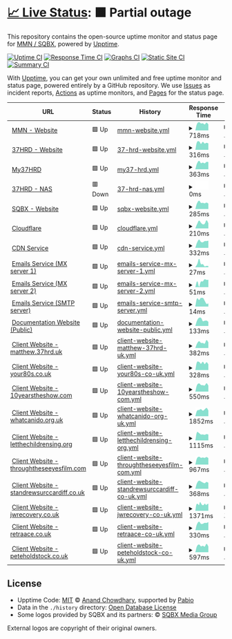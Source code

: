 # [📈 Live Status](https://status.37hrd.uk): <!--live status--> **🟧 Partial outage**

This repository contains the open-source uptime monitor and status page for [MMN / SQBX](https://matthewsnetmedia.co.uk), powered by [Upptime](https://github.com/upptime/upptime).

[![Uptime CI](https://github.com/MMNmedia/status/workflows/Uptime%20CI/badge.svg)](https://github.com/MMNmedia/status/actions?query=workflow%3A%22Uptime+CI%22)
[![Response Time CI](https://github.com/MMNmedia/status/workflows/Response%20Time%20CI/badge.svg)](https://github.com/MMNmedia/status/actions?query=workflow%3A%22Response+Time+CI%22)
[![Graphs CI](https://github.com/MMNmedia/status/workflows/Graphs%20CI/badge.svg)](https://github.com/MMNmedia/status/actions?query=workflow%3A%22Graphs+CI%22)
[![Static Site CI](https://github.com/MMNmedia/status/workflows/Static%20Site%20CI/badge.svg)](https://github.com/MMNmedia/status/actions?query=workflow%3A%22Static+Site+CI%22)
[![Summary CI](https://github.com/MMNmedia/status/workflows/Summary%20CI/badge.svg)](https://github.com/MMNmedia/status/actions?query=workflow%3A%22Summary+CI%22)

With [Upptime](https://upptime.js.org), you can get your own unlimited and free uptime monitor and status page, powered entirely by a GitHub repository. We use [Issues](https://github.com/MMNmedia/status/issues) as incident reports, [Actions](https://github.com/MMNmedia/status/actions) as uptime monitors, and [Pages](https://status.37hrd.uk) for the status page.

<!--start: status pages-->
<!-- This summary is generated by Upptime (https://github.com/upptime/upptime) -->
<!-- Do not edit this manually, your changes will be overwritten -->
<!-- prettier-ignore -->
| URL | Status | History | Response Time | Uptime |
| --- | ------ | ------- | ------------- | ------ |
| <img alt="" src="https://icons.duckduckgo.com/ip3/www.matthewsnetmedia.co.uk.ico" height="13"> [MMN - Website](https://www.matthewsnetmedia.co.uk) | 🟩 Up | [mmn-website.yml](https://github.com/sqbxmediagroup/status/commits/HEAD/history/mmn-website.yml) | <details><summary><img alt="Response time graph" src="./graphs/mmn-website/response-time-week.png" height="20"> 718ms</summary><br><a href="https://status.37hrd.uk/history/mmn-website"><img alt="Response time 392" src="https://img.shields.io/endpoint?url=https%3A%2F%2Fraw.githubusercontent.com%2Fsqbxmediagroup%2Fstatus%2FHEAD%2Fapi%2Fmmn-website%2Fresponse-time.json"></a><br><a href="https://status.37hrd.uk/history/mmn-website"><img alt="24-hour response time 715" src="https://img.shields.io/endpoint?url=https%3A%2F%2Fraw.githubusercontent.com%2Fsqbxmediagroup%2Fstatus%2FHEAD%2Fapi%2Fmmn-website%2Fresponse-time-day.json"></a><br><a href="https://status.37hrd.uk/history/mmn-website"><img alt="7-day response time 718" src="https://img.shields.io/endpoint?url=https%3A%2F%2Fraw.githubusercontent.com%2Fsqbxmediagroup%2Fstatus%2FHEAD%2Fapi%2Fmmn-website%2Fresponse-time-week.json"></a><br><a href="https://status.37hrd.uk/history/mmn-website"><img alt="30-day response time 801" src="https://img.shields.io/endpoint?url=https%3A%2F%2Fraw.githubusercontent.com%2Fsqbxmediagroup%2Fstatus%2FHEAD%2Fapi%2Fmmn-website%2Fresponse-time-month.json"></a><br><a href="https://status.37hrd.uk/history/mmn-website"><img alt="1-year response time 417" src="https://img.shields.io/endpoint?url=https%3A%2F%2Fraw.githubusercontent.com%2Fsqbxmediagroup%2Fstatus%2FHEAD%2Fapi%2Fmmn-website%2Fresponse-time-year.json"></a></details> | <details><summary><a href="https://status.37hrd.uk/history/mmn-website">100.00%</a></summary><a href="https://status.37hrd.uk/history/mmn-website"><img alt="All-time uptime 99.96%" src="https://img.shields.io/endpoint?url=https%3A%2F%2Fraw.githubusercontent.com%2Fsqbxmediagroup%2Fstatus%2FHEAD%2Fapi%2Fmmn-website%2Fuptime.json"></a><br><a href="https://status.37hrd.uk/history/mmn-website"><img alt="24-hour uptime 100.00%" src="https://img.shields.io/endpoint?url=https%3A%2F%2Fraw.githubusercontent.com%2Fsqbxmediagroup%2Fstatus%2FHEAD%2Fapi%2Fmmn-website%2Fuptime-day.json"></a><br><a href="https://status.37hrd.uk/history/mmn-website"><img alt="7-day uptime 100.00%" src="https://img.shields.io/endpoint?url=https%3A%2F%2Fraw.githubusercontent.com%2Fsqbxmediagroup%2Fstatus%2FHEAD%2Fapi%2Fmmn-website%2Fuptime-week.json"></a><br><a href="https://status.37hrd.uk/history/mmn-website"><img alt="30-day uptime 99.96%" src="https://img.shields.io/endpoint?url=https%3A%2F%2Fraw.githubusercontent.com%2Fsqbxmediagroup%2Fstatus%2FHEAD%2Fapi%2Fmmn-website%2Fuptime-month.json"></a><br><a href="https://status.37hrd.uk/history/mmn-website"><img alt="1-year uptime 99.94%" src="https://img.shields.io/endpoint?url=https%3A%2F%2Fraw.githubusercontent.com%2Fsqbxmediagroup%2Fstatus%2FHEAD%2Fapi%2Fmmn-website%2Fuptime-year.json"></a></details>
| <img alt="" src="https://icons.duckduckgo.com/ip3/37hrd.uk.ico" height="13"> [37HRD - Website](https://37hrd.uk) | 🟩 Up | [37-hrd-website.yml](https://github.com/sqbxmediagroup/status/commits/HEAD/history/37-hrd-website.yml) | <details><summary><img alt="Response time graph" src="./graphs/37-hrd-website/response-time-week.png" height="20"> 316ms</summary><br><a href="https://status.37hrd.uk/history/37-hrd-website"><img alt="Response time 332" src="https://img.shields.io/endpoint?url=https%3A%2F%2Fraw.githubusercontent.com%2Fsqbxmediagroup%2Fstatus%2FHEAD%2Fapi%2F37-hrd-website%2Fresponse-time.json"></a><br><a href="https://status.37hrd.uk/history/37-hrd-website"><img alt="24-hour response time 290" src="https://img.shields.io/endpoint?url=https%3A%2F%2Fraw.githubusercontent.com%2Fsqbxmediagroup%2Fstatus%2FHEAD%2Fapi%2F37-hrd-website%2Fresponse-time-day.json"></a><br><a href="https://status.37hrd.uk/history/37-hrd-website"><img alt="7-day response time 316" src="https://img.shields.io/endpoint?url=https%3A%2F%2Fraw.githubusercontent.com%2Fsqbxmediagroup%2Fstatus%2FHEAD%2Fapi%2F37-hrd-website%2Fresponse-time-week.json"></a><br><a href="https://status.37hrd.uk/history/37-hrd-website"><img alt="30-day response time 339" src="https://img.shields.io/endpoint?url=https%3A%2F%2Fraw.githubusercontent.com%2Fsqbxmediagroup%2Fstatus%2FHEAD%2Fapi%2F37-hrd-website%2Fresponse-time-month.json"></a><br><a href="https://status.37hrd.uk/history/37-hrd-website"><img alt="1-year response time 332" src="https://img.shields.io/endpoint?url=https%3A%2F%2Fraw.githubusercontent.com%2Fsqbxmediagroup%2Fstatus%2FHEAD%2Fapi%2F37-hrd-website%2Fresponse-time-year.json"></a></details> | <details><summary><a href="https://status.37hrd.uk/history/37-hrd-website">100.00%</a></summary><a href="https://status.37hrd.uk/history/37-hrd-website"><img alt="All-time uptime 99.96%" src="https://img.shields.io/endpoint?url=https%3A%2F%2Fraw.githubusercontent.com%2Fsqbxmediagroup%2Fstatus%2FHEAD%2Fapi%2F37-hrd-website%2Fuptime.json"></a><br><a href="https://status.37hrd.uk/history/37-hrd-website"><img alt="24-hour uptime 100.00%" src="https://img.shields.io/endpoint?url=https%3A%2F%2Fraw.githubusercontent.com%2Fsqbxmediagroup%2Fstatus%2FHEAD%2Fapi%2F37-hrd-website%2Fuptime-day.json"></a><br><a href="https://status.37hrd.uk/history/37-hrd-website"><img alt="7-day uptime 100.00%" src="https://img.shields.io/endpoint?url=https%3A%2F%2Fraw.githubusercontent.com%2Fsqbxmediagroup%2Fstatus%2FHEAD%2Fapi%2F37-hrd-website%2Fuptime-week.json"></a><br><a href="https://status.37hrd.uk/history/37-hrd-website"><img alt="30-day uptime 100.00%" src="https://img.shields.io/endpoint?url=https%3A%2F%2Fraw.githubusercontent.com%2Fsqbxmediagroup%2Fstatus%2FHEAD%2Fapi%2F37-hrd-website%2Fuptime-month.json"></a><br><a href="https://status.37hrd.uk/history/37-hrd-website"><img alt="1-year uptime 99.94%" src="https://img.shields.io/endpoint?url=https%3A%2F%2Fraw.githubusercontent.com%2Fsqbxmediagroup%2Fstatus%2FHEAD%2Fapi%2F37-hrd-website%2Fuptime-year.json"></a></details>
| <img alt="" src="https://icons.duckduckgo.com/ip3/my.37hrd.uk.ico" height="13"> [My37HRD](https://my.37hrd.uk/home) | 🟩 Up | [my37-hrd.yml](https://github.com/sqbxmediagroup/status/commits/HEAD/history/my37-hrd.yml) | <details><summary><img alt="Response time graph" src="./graphs/my37-hrd/response-time-week.png" height="20"> 363ms</summary><br><a href="https://status.37hrd.uk/history/my37-hrd"><img alt="Response time 361" src="https://img.shields.io/endpoint?url=https%3A%2F%2Fraw.githubusercontent.com%2Fsqbxmediagroup%2Fstatus%2FHEAD%2Fapi%2Fmy37-hrd%2Fresponse-time.json"></a><br><a href="https://status.37hrd.uk/history/my37-hrd"><img alt="24-hour response time 404" src="https://img.shields.io/endpoint?url=https%3A%2F%2Fraw.githubusercontent.com%2Fsqbxmediagroup%2Fstatus%2FHEAD%2Fapi%2Fmy37-hrd%2Fresponse-time-day.json"></a><br><a href="https://status.37hrd.uk/history/my37-hrd"><img alt="7-day response time 363" src="https://img.shields.io/endpoint?url=https%3A%2F%2Fraw.githubusercontent.com%2Fsqbxmediagroup%2Fstatus%2FHEAD%2Fapi%2Fmy37-hrd%2Fresponse-time-week.json"></a><br><a href="https://status.37hrd.uk/history/my37-hrd"><img alt="30-day response time 371" src="https://img.shields.io/endpoint?url=https%3A%2F%2Fraw.githubusercontent.com%2Fsqbxmediagroup%2Fstatus%2FHEAD%2Fapi%2Fmy37-hrd%2Fresponse-time-month.json"></a><br><a href="https://status.37hrd.uk/history/my37-hrd"><img alt="1-year response time 361" src="https://img.shields.io/endpoint?url=https%3A%2F%2Fraw.githubusercontent.com%2Fsqbxmediagroup%2Fstatus%2FHEAD%2Fapi%2Fmy37-hrd%2Fresponse-time-year.json"></a></details> | <details><summary><a href="https://status.37hrd.uk/history/my37-hrd">100.00%</a></summary><a href="https://status.37hrd.uk/history/my37-hrd"><img alt="All-time uptime 99.96%" src="https://img.shields.io/endpoint?url=https%3A%2F%2Fraw.githubusercontent.com%2Fsqbxmediagroup%2Fstatus%2FHEAD%2Fapi%2Fmy37-hrd%2Fuptime.json"></a><br><a href="https://status.37hrd.uk/history/my37-hrd"><img alt="24-hour uptime 100.00%" src="https://img.shields.io/endpoint?url=https%3A%2F%2Fraw.githubusercontent.com%2Fsqbxmediagroup%2Fstatus%2FHEAD%2Fapi%2Fmy37-hrd%2Fuptime-day.json"></a><br><a href="https://status.37hrd.uk/history/my37-hrd"><img alt="7-day uptime 100.00%" src="https://img.shields.io/endpoint?url=https%3A%2F%2Fraw.githubusercontent.com%2Fsqbxmediagroup%2Fstatus%2FHEAD%2Fapi%2Fmy37-hrd%2Fuptime-week.json"></a><br><a href="https://status.37hrd.uk/history/my37-hrd"><img alt="30-day uptime 100.00%" src="https://img.shields.io/endpoint?url=https%3A%2F%2Fraw.githubusercontent.com%2Fsqbxmediagroup%2Fstatus%2FHEAD%2Fapi%2Fmy37-hrd%2Fuptime-month.json"></a><br><a href="https://status.37hrd.uk/history/my37-hrd"><img alt="1-year uptime 99.96%" src="https://img.shields.io/endpoint?url=https%3A%2F%2Fraw.githubusercontent.com%2Fsqbxmediagroup%2Fstatus%2FHEAD%2Fapi%2Fmy37-hrd%2Fuptime-year.json"></a></details>
| <img alt="" src="https://icons.duckduckgo.com/ip3/nas.37hrd.uk.ico" height="13"> [37HRD - NAS](https://nas.37hrd.uk) | 🟥 Down | [37-hrd-nas.yml](https://github.com/sqbxmediagroup/status/commits/HEAD/history/37-hrd-nas.yml) | <details><summary><img alt="Response time graph" src="./graphs/37-hrd-nas/response-time-week.png" height="20"> 0ms</summary><br><a href="https://status.37hrd.uk/history/37-hrd-nas"><img alt="Response time 2026" src="https://img.shields.io/endpoint?url=https%3A%2F%2Fraw.githubusercontent.com%2Fsqbxmediagroup%2Fstatus%2FHEAD%2Fapi%2F37-hrd-nas%2Fresponse-time.json"></a><br><a href="https://status.37hrd.uk/history/37-hrd-nas"><img alt="24-hour response time 0" src="https://img.shields.io/endpoint?url=https%3A%2F%2Fraw.githubusercontent.com%2Fsqbxmediagroup%2Fstatus%2FHEAD%2Fapi%2F37-hrd-nas%2Fresponse-time-day.json"></a><br><a href="https://status.37hrd.uk/history/37-hrd-nas"><img alt="7-day response time 0" src="https://img.shields.io/endpoint?url=https%3A%2F%2Fraw.githubusercontent.com%2Fsqbxmediagroup%2Fstatus%2FHEAD%2Fapi%2F37-hrd-nas%2Fresponse-time-week.json"></a><br><a href="https://status.37hrd.uk/history/37-hrd-nas"><img alt="30-day response time 0" src="https://img.shields.io/endpoint?url=https%3A%2F%2Fraw.githubusercontent.com%2Fsqbxmediagroup%2Fstatus%2FHEAD%2Fapi%2F37-hrd-nas%2Fresponse-time-month.json"></a><br><a href="https://status.37hrd.uk/history/37-hrd-nas"><img alt="1-year response time 1906" src="https://img.shields.io/endpoint?url=https%3A%2F%2Fraw.githubusercontent.com%2Fsqbxmediagroup%2Fstatus%2FHEAD%2Fapi%2F37-hrd-nas%2Fresponse-time-year.json"></a></details> | <details><summary><a href="https://status.37hrd.uk/history/37-hrd-nas">100.00%</a></summary><a href="https://status.37hrd.uk/history/37-hrd-nas"><img alt="All-time uptime 96.59%" src="https://img.shields.io/endpoint?url=https%3A%2F%2Fraw.githubusercontent.com%2Fsqbxmediagroup%2Fstatus%2FHEAD%2Fapi%2F37-hrd-nas%2Fuptime.json"></a><br><a href="https://status.37hrd.uk/history/37-hrd-nas"><img alt="24-hour uptime 100.00%" src="https://img.shields.io/endpoint?url=https%3A%2F%2Fraw.githubusercontent.com%2Fsqbxmediagroup%2Fstatus%2FHEAD%2Fapi%2F37-hrd-nas%2Fuptime-day.json"></a><br><a href="https://status.37hrd.uk/history/37-hrd-nas"><img alt="7-day uptime 100.00%" src="https://img.shields.io/endpoint?url=https%3A%2F%2Fraw.githubusercontent.com%2Fsqbxmediagroup%2Fstatus%2FHEAD%2Fapi%2F37-hrd-nas%2Fuptime-week.json"></a><br><a href="https://status.37hrd.uk/history/37-hrd-nas"><img alt="30-day uptime 100.00%" src="https://img.shields.io/endpoint?url=https%3A%2F%2Fraw.githubusercontent.com%2Fsqbxmediagroup%2Fstatus%2FHEAD%2Fapi%2F37-hrd-nas%2Fuptime-month.json"></a><br><a href="https://status.37hrd.uk/history/37-hrd-nas"><img alt="1-year uptime 99.42%" src="https://img.shields.io/endpoint?url=https%3A%2F%2Fraw.githubusercontent.com%2Fsqbxmediagroup%2Fstatus%2FHEAD%2Fapi%2F37-hrd-nas%2Fuptime-year.json"></a></details>
| <img alt="" src="https://icons.duckduckgo.com/ip3/sqbx.uk.ico" height="13"> [SQBX - Website](https://sqbx.uk) | 🟩 Up | [sqbx-website.yml](https://github.com/sqbxmediagroup/status/commits/HEAD/history/sqbx-website.yml) | <details><summary><img alt="Response time graph" src="./graphs/sqbx-website/response-time-week.png" height="20"> 285ms</summary><br><a href="https://status.37hrd.uk/history/sqbx-website"><img alt="Response time 341" src="https://img.shields.io/endpoint?url=https%3A%2F%2Fraw.githubusercontent.com%2Fsqbxmediagroup%2Fstatus%2FHEAD%2Fapi%2Fsqbx-website%2Fresponse-time.json"></a><br><a href="https://status.37hrd.uk/history/sqbx-website"><img alt="24-hour response time 269" src="https://img.shields.io/endpoint?url=https%3A%2F%2Fraw.githubusercontent.com%2Fsqbxmediagroup%2Fstatus%2FHEAD%2Fapi%2Fsqbx-website%2Fresponse-time-day.json"></a><br><a href="https://status.37hrd.uk/history/sqbx-website"><img alt="7-day response time 285" src="https://img.shields.io/endpoint?url=https%3A%2F%2Fraw.githubusercontent.com%2Fsqbxmediagroup%2Fstatus%2FHEAD%2Fapi%2Fsqbx-website%2Fresponse-time-week.json"></a><br><a href="https://status.37hrd.uk/history/sqbx-website"><img alt="30-day response time 302" src="https://img.shields.io/endpoint?url=https%3A%2F%2Fraw.githubusercontent.com%2Fsqbxmediagroup%2Fstatus%2FHEAD%2Fapi%2Fsqbx-website%2Fresponse-time-month.json"></a><br><a href="https://status.37hrd.uk/history/sqbx-website"><img alt="1-year response time 342" src="https://img.shields.io/endpoint?url=https%3A%2F%2Fraw.githubusercontent.com%2Fsqbxmediagroup%2Fstatus%2FHEAD%2Fapi%2Fsqbx-website%2Fresponse-time-year.json"></a></details> | <details><summary><a href="https://status.37hrd.uk/history/sqbx-website">100.00%</a></summary><a href="https://status.37hrd.uk/history/sqbx-website"><img alt="All-time uptime 99.96%" src="https://img.shields.io/endpoint?url=https%3A%2F%2Fraw.githubusercontent.com%2Fsqbxmediagroup%2Fstatus%2FHEAD%2Fapi%2Fsqbx-website%2Fuptime.json"></a><br><a href="https://status.37hrd.uk/history/sqbx-website"><img alt="24-hour uptime 100.00%" src="https://img.shields.io/endpoint?url=https%3A%2F%2Fraw.githubusercontent.com%2Fsqbxmediagroup%2Fstatus%2FHEAD%2Fapi%2Fsqbx-website%2Fuptime-day.json"></a><br><a href="https://status.37hrd.uk/history/sqbx-website"><img alt="7-day uptime 100.00%" src="https://img.shields.io/endpoint?url=https%3A%2F%2Fraw.githubusercontent.com%2Fsqbxmediagroup%2Fstatus%2FHEAD%2Fapi%2Fsqbx-website%2Fuptime-week.json"></a><br><a href="https://status.37hrd.uk/history/sqbx-website"><img alt="30-day uptime 100.00%" src="https://img.shields.io/endpoint?url=https%3A%2F%2Fraw.githubusercontent.com%2Fsqbxmediagroup%2Fstatus%2FHEAD%2Fapi%2Fsqbx-website%2Fuptime-month.json"></a><br><a href="https://status.37hrd.uk/history/sqbx-website"><img alt="1-year uptime 99.94%" src="https://img.shields.io/endpoint?url=https%3A%2F%2Fraw.githubusercontent.com%2Fsqbxmediagroup%2Fstatus%2FHEAD%2Fapi%2Fsqbx-website%2Fuptime-year.json"></a></details>
| <img alt="" src="https://icons.duckduckgo.com/ip3/cloudflare-dns.com.ico" height="13"> [Cloudflare](https://cloudflare-dns.com) | 🟩 Up | [cloudflare.yml](https://github.com/sqbxmediagroup/status/commits/HEAD/history/cloudflare.yml) | <details><summary><img alt="Response time graph" src="./graphs/cloudflare/response-time-week.png" height="20"> 210ms</summary><br><a href="https://status.37hrd.uk/history/cloudflare"><img alt="Response time 305" src="https://img.shields.io/endpoint?url=https%3A%2F%2Fraw.githubusercontent.com%2Fsqbxmediagroup%2Fstatus%2FHEAD%2Fapi%2Fcloudflare%2Fresponse-time.json"></a><br><a href="https://status.37hrd.uk/history/cloudflare"><img alt="24-hour response time 266" src="https://img.shields.io/endpoint?url=https%3A%2F%2Fraw.githubusercontent.com%2Fsqbxmediagroup%2Fstatus%2FHEAD%2Fapi%2Fcloudflare%2Fresponse-time-day.json"></a><br><a href="https://status.37hrd.uk/history/cloudflare"><img alt="7-day response time 210" src="https://img.shields.io/endpoint?url=https%3A%2F%2Fraw.githubusercontent.com%2Fsqbxmediagroup%2Fstatus%2FHEAD%2Fapi%2Fcloudflare%2Fresponse-time-week.json"></a><br><a href="https://status.37hrd.uk/history/cloudflare"><img alt="30-day response time 203" src="https://img.shields.io/endpoint?url=https%3A%2F%2Fraw.githubusercontent.com%2Fsqbxmediagroup%2Fstatus%2FHEAD%2Fapi%2Fcloudflare%2Fresponse-time-month.json"></a><br><a href="https://status.37hrd.uk/history/cloudflare"><img alt="1-year response time 326" src="https://img.shields.io/endpoint?url=https%3A%2F%2Fraw.githubusercontent.com%2Fsqbxmediagroup%2Fstatus%2FHEAD%2Fapi%2Fcloudflare%2Fresponse-time-year.json"></a></details> | <details><summary><a href="https://status.37hrd.uk/history/cloudflare">100.00%</a></summary><a href="https://status.37hrd.uk/history/cloudflare"><img alt="All-time uptime 99.99%" src="https://img.shields.io/endpoint?url=https%3A%2F%2Fraw.githubusercontent.com%2Fsqbxmediagroup%2Fstatus%2FHEAD%2Fapi%2Fcloudflare%2Fuptime.json"></a><br><a href="https://status.37hrd.uk/history/cloudflare"><img alt="24-hour uptime 100.00%" src="https://img.shields.io/endpoint?url=https%3A%2F%2Fraw.githubusercontent.com%2Fsqbxmediagroup%2Fstatus%2FHEAD%2Fapi%2Fcloudflare%2Fuptime-day.json"></a><br><a href="https://status.37hrd.uk/history/cloudflare"><img alt="7-day uptime 100.00%" src="https://img.shields.io/endpoint?url=https%3A%2F%2Fraw.githubusercontent.com%2Fsqbxmediagroup%2Fstatus%2FHEAD%2Fapi%2Fcloudflare%2Fuptime-week.json"></a><br><a href="https://status.37hrd.uk/history/cloudflare"><img alt="30-day uptime 100.00%" src="https://img.shields.io/endpoint?url=https%3A%2F%2Fraw.githubusercontent.com%2Fsqbxmediagroup%2Fstatus%2FHEAD%2Fapi%2Fcloudflare%2Fuptime-month.json"></a><br><a href="https://status.37hrd.uk/history/cloudflare"><img alt="1-year uptime 99.99%" src="https://img.shields.io/endpoint?url=https%3A%2F%2Fraw.githubusercontent.com%2Fsqbxmediagroup%2Fstatus%2FHEAD%2Fapi%2Fcloudflare%2Fuptime-year.json"></a></details>
| <img alt="" src="https://icons.duckduckgo.com/ip3/cdn.matthewsnetmedia.co.uk.ico" height="13"> [CDN Service](https://cdn.matthewsnetmedia.co.uk) | 🟩 Up | [cdn-service.yml](https://github.com/sqbxmediagroup/status/commits/HEAD/history/cdn-service.yml) | <details><summary><img alt="Response time graph" src="./graphs/cdn-service/response-time-week.png" height="20"> 332ms</summary><br><a href="https://status.37hrd.uk/history/cdn-service"><img alt="Response time 340" src="https://img.shields.io/endpoint?url=https%3A%2F%2Fraw.githubusercontent.com%2Fsqbxmediagroup%2Fstatus%2FHEAD%2Fapi%2Fcdn-service%2Fresponse-time.json"></a><br><a href="https://status.37hrd.uk/history/cdn-service"><img alt="24-hour response time 265" src="https://img.shields.io/endpoint?url=https%3A%2F%2Fraw.githubusercontent.com%2Fsqbxmediagroup%2Fstatus%2FHEAD%2Fapi%2Fcdn-service%2Fresponse-time-day.json"></a><br><a href="https://status.37hrd.uk/history/cdn-service"><img alt="7-day response time 332" src="https://img.shields.io/endpoint?url=https%3A%2F%2Fraw.githubusercontent.com%2Fsqbxmediagroup%2Fstatus%2FHEAD%2Fapi%2Fcdn-service%2Fresponse-time-week.json"></a><br><a href="https://status.37hrd.uk/history/cdn-service"><img alt="30-day response time 348" src="https://img.shields.io/endpoint?url=https%3A%2F%2Fraw.githubusercontent.com%2Fsqbxmediagroup%2Fstatus%2FHEAD%2Fapi%2Fcdn-service%2Fresponse-time-month.json"></a><br><a href="https://status.37hrd.uk/history/cdn-service"><img alt="1-year response time 341" src="https://img.shields.io/endpoint?url=https%3A%2F%2Fraw.githubusercontent.com%2Fsqbxmediagroup%2Fstatus%2FHEAD%2Fapi%2Fcdn-service%2Fresponse-time-year.json"></a></details> | <details><summary><a href="https://status.37hrd.uk/history/cdn-service">100.00%</a></summary><a href="https://status.37hrd.uk/history/cdn-service"><img alt="All-time uptime 99.93%" src="https://img.shields.io/endpoint?url=https%3A%2F%2Fraw.githubusercontent.com%2Fsqbxmediagroup%2Fstatus%2FHEAD%2Fapi%2Fcdn-service%2Fuptime.json"></a><br><a href="https://status.37hrd.uk/history/cdn-service"><img alt="24-hour uptime 100.00%" src="https://img.shields.io/endpoint?url=https%3A%2F%2Fraw.githubusercontent.com%2Fsqbxmediagroup%2Fstatus%2FHEAD%2Fapi%2Fcdn-service%2Fuptime-day.json"></a><br><a href="https://status.37hrd.uk/history/cdn-service"><img alt="7-day uptime 100.00%" src="https://img.shields.io/endpoint?url=https%3A%2F%2Fraw.githubusercontent.com%2Fsqbxmediagroup%2Fstatus%2FHEAD%2Fapi%2Fcdn-service%2Fuptime-week.json"></a><br><a href="https://status.37hrd.uk/history/cdn-service"><img alt="30-day uptime 100.00%" src="https://img.shields.io/endpoint?url=https%3A%2F%2Fraw.githubusercontent.com%2Fsqbxmediagroup%2Fstatus%2FHEAD%2Fapi%2Fcdn-service%2Fuptime-month.json"></a><br><a href="https://status.37hrd.uk/history/cdn-service"><img alt="1-year uptime 99.90%" src="https://img.shields.io/endpoint?url=https%3A%2F%2Fraw.githubusercontent.com%2Fsqbxmediagroup%2Fstatus%2FHEAD%2Fapi%2Fcdn-service%2Fuptime-year.json"></a></details>
| <img alt="" src="https://icons.duckduckgo.com/ip3/null.ico" height="13"> [Emails Service (MX server 1)](mx2.forwardemail.net) | 🟩 Up | [emails-service-mx-server-1.yml](https://github.com/sqbxmediagroup/status/commits/HEAD/history/emails-service-mx-server-1.yml) | <details><summary><img alt="Response time graph" src="./graphs/emails-service-mx-server-1/response-time-week.png" height="20"> 27ms</summary><br><a href="https://status.37hrd.uk/history/emails-service-mx-server-1"><img alt="Response time 51" src="https://img.shields.io/endpoint?url=https%3A%2F%2Fraw.githubusercontent.com%2Fsqbxmediagroup%2Fstatus%2FHEAD%2Fapi%2Femails-service-mx-server-1%2Fresponse-time.json"></a><br><a href="https://status.37hrd.uk/history/emails-service-mx-server-1"><img alt="24-hour response time 28" src="https://img.shields.io/endpoint?url=https%3A%2F%2Fraw.githubusercontent.com%2Fsqbxmediagroup%2Fstatus%2FHEAD%2Fapi%2Femails-service-mx-server-1%2Fresponse-time-day.json"></a><br><a href="https://status.37hrd.uk/history/emails-service-mx-server-1"><img alt="7-day response time 27" src="https://img.shields.io/endpoint?url=https%3A%2F%2Fraw.githubusercontent.com%2Fsqbxmediagroup%2Fstatus%2FHEAD%2Fapi%2Femails-service-mx-server-1%2Fresponse-time-week.json"></a><br><a href="https://status.37hrd.uk/history/emails-service-mx-server-1"><img alt="30-day response time 35" src="https://img.shields.io/endpoint?url=https%3A%2F%2Fraw.githubusercontent.com%2Fsqbxmediagroup%2Fstatus%2FHEAD%2Fapi%2Femails-service-mx-server-1%2Fresponse-time-month.json"></a><br><a href="https://status.37hrd.uk/history/emails-service-mx-server-1"><img alt="1-year response time 44" src="https://img.shields.io/endpoint?url=https%3A%2F%2Fraw.githubusercontent.com%2Fsqbxmediagroup%2Fstatus%2FHEAD%2Fapi%2Femails-service-mx-server-1%2Fresponse-time-year.json"></a></details> | <details><summary><a href="https://status.37hrd.uk/history/emails-service-mx-server-1">100.00%</a></summary><a href="https://status.37hrd.uk/history/emails-service-mx-server-1"><img alt="All-time uptime 99.99%" src="https://img.shields.io/endpoint?url=https%3A%2F%2Fraw.githubusercontent.com%2Fsqbxmediagroup%2Fstatus%2FHEAD%2Fapi%2Femails-service-mx-server-1%2Fuptime.json"></a><br><a href="https://status.37hrd.uk/history/emails-service-mx-server-1"><img alt="24-hour uptime 100.00%" src="https://img.shields.io/endpoint?url=https%3A%2F%2Fraw.githubusercontent.com%2Fsqbxmediagroup%2Fstatus%2FHEAD%2Fapi%2Femails-service-mx-server-1%2Fuptime-day.json"></a><br><a href="https://status.37hrd.uk/history/emails-service-mx-server-1"><img alt="7-day uptime 100.00%" src="https://img.shields.io/endpoint?url=https%3A%2F%2Fraw.githubusercontent.com%2Fsqbxmediagroup%2Fstatus%2FHEAD%2Fapi%2Femails-service-mx-server-1%2Fuptime-week.json"></a><br><a href="https://status.37hrd.uk/history/emails-service-mx-server-1"><img alt="30-day uptime 100.00%" src="https://img.shields.io/endpoint?url=https%3A%2F%2Fraw.githubusercontent.com%2Fsqbxmediagroup%2Fstatus%2FHEAD%2Fapi%2Femails-service-mx-server-1%2Fuptime-month.json"></a><br><a href="https://status.37hrd.uk/history/emails-service-mx-server-1"><img alt="1-year uptime 99.99%" src="https://img.shields.io/endpoint?url=https%3A%2F%2Fraw.githubusercontent.com%2Fsqbxmediagroup%2Fstatus%2FHEAD%2Fapi%2Femails-service-mx-server-1%2Fuptime-year.json"></a></details>
| <img alt="" src="https://icons.duckduckgo.com/ip3/null.ico" height="13"> [Emails Service (MX server 2)](mx1.forwardemail.net) | 🟩 Up | [emails-service-mx-server-2.yml](https://github.com/sqbxmediagroup/status/commits/HEAD/history/emails-service-mx-server-2.yml) | <details><summary><img alt="Response time graph" src="./graphs/emails-service-mx-server-2/response-time-week.png" height="20"> 51ms</summary><br><a href="https://status.37hrd.uk/history/emails-service-mx-server-2"><img alt="Response time 57" src="https://img.shields.io/endpoint?url=https%3A%2F%2Fraw.githubusercontent.com%2Fsqbxmediagroup%2Fstatus%2FHEAD%2Fapi%2Femails-service-mx-server-2%2Fresponse-time.json"></a><br><a href="https://status.37hrd.uk/history/emails-service-mx-server-2"><img alt="24-hour response time 50" src="https://img.shields.io/endpoint?url=https%3A%2F%2Fraw.githubusercontent.com%2Fsqbxmediagroup%2Fstatus%2FHEAD%2Fapi%2Femails-service-mx-server-2%2Fresponse-time-day.json"></a><br><a href="https://status.37hrd.uk/history/emails-service-mx-server-2"><img alt="7-day response time 51" src="https://img.shields.io/endpoint?url=https%3A%2F%2Fraw.githubusercontent.com%2Fsqbxmediagroup%2Fstatus%2FHEAD%2Fapi%2Femails-service-mx-server-2%2Fresponse-time-week.json"></a><br><a href="https://status.37hrd.uk/history/emails-service-mx-server-2"><img alt="30-day response time 45" src="https://img.shields.io/endpoint?url=https%3A%2F%2Fraw.githubusercontent.com%2Fsqbxmediagroup%2Fstatus%2FHEAD%2Fapi%2Femails-service-mx-server-2%2Fresponse-time-month.json"></a><br><a href="https://status.37hrd.uk/history/emails-service-mx-server-2"><img alt="1-year response time 53" src="https://img.shields.io/endpoint?url=https%3A%2F%2Fraw.githubusercontent.com%2Fsqbxmediagroup%2Fstatus%2FHEAD%2Fapi%2Femails-service-mx-server-2%2Fresponse-time-year.json"></a></details> | <details><summary><a href="https://status.37hrd.uk/history/emails-service-mx-server-2">100.00%</a></summary><a href="https://status.37hrd.uk/history/emails-service-mx-server-2"><img alt="All-time uptime 99.94%" src="https://img.shields.io/endpoint?url=https%3A%2F%2Fraw.githubusercontent.com%2Fsqbxmediagroup%2Fstatus%2FHEAD%2Fapi%2Femails-service-mx-server-2%2Fuptime.json"></a><br><a href="https://status.37hrd.uk/history/emails-service-mx-server-2"><img alt="24-hour uptime 100.00%" src="https://img.shields.io/endpoint?url=https%3A%2F%2Fraw.githubusercontent.com%2Fsqbxmediagroup%2Fstatus%2FHEAD%2Fapi%2Femails-service-mx-server-2%2Fuptime-day.json"></a><br><a href="https://status.37hrd.uk/history/emails-service-mx-server-2"><img alt="7-day uptime 100.00%" src="https://img.shields.io/endpoint?url=https%3A%2F%2Fraw.githubusercontent.com%2Fsqbxmediagroup%2Fstatus%2FHEAD%2Fapi%2Femails-service-mx-server-2%2Fuptime-week.json"></a><br><a href="https://status.37hrd.uk/history/emails-service-mx-server-2"><img alt="30-day uptime 100.00%" src="https://img.shields.io/endpoint?url=https%3A%2F%2Fraw.githubusercontent.com%2Fsqbxmediagroup%2Fstatus%2FHEAD%2Fapi%2Femails-service-mx-server-2%2Fuptime-month.json"></a><br><a href="https://status.37hrd.uk/history/emails-service-mx-server-2"><img alt="1-year uptime 99.99%" src="https://img.shields.io/endpoint?url=https%3A%2F%2Fraw.githubusercontent.com%2Fsqbxmediagroup%2Fstatus%2FHEAD%2Fapi%2Femails-service-mx-server-2%2Fuptime-year.json"></a></details>
| <img alt="" src="https://icons.duckduckgo.com/ip3/null.ico" height="13"> [Emails Service (SMTP server)](smtp.gmail.com) | 🟩 Up | [emails-service-smtp-server.yml](https://github.com/sqbxmediagroup/status/commits/HEAD/history/emails-service-smtp-server.yml) | <details><summary><img alt="Response time graph" src="./graphs/emails-service-smtp-server/response-time-week.png" height="20"> 14ms</summary><br><a href="https://status.37hrd.uk/history/emails-service-smtp-server"><img alt="Response time 13" src="https://img.shields.io/endpoint?url=https%3A%2F%2Fraw.githubusercontent.com%2Fsqbxmediagroup%2Fstatus%2FHEAD%2Fapi%2Femails-service-smtp-server%2Fresponse-time.json"></a><br><a href="https://status.37hrd.uk/history/emails-service-smtp-server"><img alt="24-hour response time 19" src="https://img.shields.io/endpoint?url=https%3A%2F%2Fraw.githubusercontent.com%2Fsqbxmediagroup%2Fstatus%2FHEAD%2Fapi%2Femails-service-smtp-server%2Fresponse-time-day.json"></a><br><a href="https://status.37hrd.uk/history/emails-service-smtp-server"><img alt="7-day response time 14" src="https://img.shields.io/endpoint?url=https%3A%2F%2Fraw.githubusercontent.com%2Fsqbxmediagroup%2Fstatus%2FHEAD%2Fapi%2Femails-service-smtp-server%2Fresponse-time-week.json"></a><br><a href="https://status.37hrd.uk/history/emails-service-smtp-server"><img alt="30-day response time 13" src="https://img.shields.io/endpoint?url=https%3A%2F%2Fraw.githubusercontent.com%2Fsqbxmediagroup%2Fstatus%2FHEAD%2Fapi%2Femails-service-smtp-server%2Fresponse-time-month.json"></a><br><a href="https://status.37hrd.uk/history/emails-service-smtp-server"><img alt="1-year response time 13" src="https://img.shields.io/endpoint?url=https%3A%2F%2Fraw.githubusercontent.com%2Fsqbxmediagroup%2Fstatus%2FHEAD%2Fapi%2Femails-service-smtp-server%2Fresponse-time-year.json"></a></details> | <details><summary><a href="https://status.37hrd.uk/history/emails-service-smtp-server">100.00%</a></summary><a href="https://status.37hrd.uk/history/emails-service-smtp-server"><img alt="All-time uptime 100.00%" src="https://img.shields.io/endpoint?url=https%3A%2F%2Fraw.githubusercontent.com%2Fsqbxmediagroup%2Fstatus%2FHEAD%2Fapi%2Femails-service-smtp-server%2Fuptime.json"></a><br><a href="https://status.37hrd.uk/history/emails-service-smtp-server"><img alt="24-hour uptime 100.00%" src="https://img.shields.io/endpoint?url=https%3A%2F%2Fraw.githubusercontent.com%2Fsqbxmediagroup%2Fstatus%2FHEAD%2Fapi%2Femails-service-smtp-server%2Fuptime-day.json"></a><br><a href="https://status.37hrd.uk/history/emails-service-smtp-server"><img alt="7-day uptime 100.00%" src="https://img.shields.io/endpoint?url=https%3A%2F%2Fraw.githubusercontent.com%2Fsqbxmediagroup%2Fstatus%2FHEAD%2Fapi%2Femails-service-smtp-server%2Fuptime-week.json"></a><br><a href="https://status.37hrd.uk/history/emails-service-smtp-server"><img alt="30-day uptime 100.00%" src="https://img.shields.io/endpoint?url=https%3A%2F%2Fraw.githubusercontent.com%2Fsqbxmediagroup%2Fstatus%2FHEAD%2Fapi%2Femails-service-smtp-server%2Fuptime-month.json"></a><br><a href="https://status.37hrd.uk/history/emails-service-smtp-server"><img alt="1-year uptime 100.00%" src="https://img.shields.io/endpoint?url=https%3A%2F%2Fraw.githubusercontent.com%2Fsqbxmediagroup%2Fstatus%2FHEAD%2Fapi%2Femails-service-smtp-server%2Fuptime-year.json"></a></details>
| <img alt="" src="https://icons.duckduckgo.com/ip3/docs.37hrd.uk.ico" height="13"> [Documentation Website (Public)](https://docs.37hrd.uk) | 🟩 Up | [documentation-website-public.yml](https://github.com/sqbxmediagroup/status/commits/HEAD/history/documentation-website-public.yml) | <details><summary><img alt="Response time graph" src="./graphs/documentation-website-public/response-time-week.png" height="20"> 133ms</summary><br><a href="https://status.37hrd.uk/history/documentation-website-public"><img alt="Response time 130" src="https://img.shields.io/endpoint?url=https%3A%2F%2Fraw.githubusercontent.com%2Fsqbxmediagroup%2Fstatus%2FHEAD%2Fapi%2Fdocumentation-website-public%2Fresponse-time.json"></a><br><a href="https://status.37hrd.uk/history/documentation-website-public"><img alt="24-hour response time 112" src="https://img.shields.io/endpoint?url=https%3A%2F%2Fraw.githubusercontent.com%2Fsqbxmediagroup%2Fstatus%2FHEAD%2Fapi%2Fdocumentation-website-public%2Fresponse-time-day.json"></a><br><a href="https://status.37hrd.uk/history/documentation-website-public"><img alt="7-day response time 133" src="https://img.shields.io/endpoint?url=https%3A%2F%2Fraw.githubusercontent.com%2Fsqbxmediagroup%2Fstatus%2FHEAD%2Fapi%2Fdocumentation-website-public%2Fresponse-time-week.json"></a><br><a href="https://status.37hrd.uk/history/documentation-website-public"><img alt="30-day response time 148" src="https://img.shields.io/endpoint?url=https%3A%2F%2Fraw.githubusercontent.com%2Fsqbxmediagroup%2Fstatus%2FHEAD%2Fapi%2Fdocumentation-website-public%2Fresponse-time-month.json"></a><br><a href="https://status.37hrd.uk/history/documentation-website-public"><img alt="1-year response time 130" src="https://img.shields.io/endpoint?url=https%3A%2F%2Fraw.githubusercontent.com%2Fsqbxmediagroup%2Fstatus%2FHEAD%2Fapi%2Fdocumentation-website-public%2Fresponse-time-year.json"></a></details> | <details><summary><a href="https://status.37hrd.uk/history/documentation-website-public">100.00%</a></summary><a href="https://status.37hrd.uk/history/documentation-website-public"><img alt="All-time uptime 99.40%" src="https://img.shields.io/endpoint?url=https%3A%2F%2Fraw.githubusercontent.com%2Fsqbxmediagroup%2Fstatus%2FHEAD%2Fapi%2Fdocumentation-website-public%2Fuptime.json"></a><br><a href="https://status.37hrd.uk/history/documentation-website-public"><img alt="24-hour uptime 100.00%" src="https://img.shields.io/endpoint?url=https%3A%2F%2Fraw.githubusercontent.com%2Fsqbxmediagroup%2Fstatus%2FHEAD%2Fapi%2Fdocumentation-website-public%2Fuptime-day.json"></a><br><a href="https://status.37hrd.uk/history/documentation-website-public"><img alt="7-day uptime 100.00%" src="https://img.shields.io/endpoint?url=https%3A%2F%2Fraw.githubusercontent.com%2Fsqbxmediagroup%2Fstatus%2FHEAD%2Fapi%2Fdocumentation-website-public%2Fuptime-week.json"></a><br><a href="https://status.37hrd.uk/history/documentation-website-public"><img alt="30-day uptime 100.00%" src="https://img.shields.io/endpoint?url=https%3A%2F%2Fraw.githubusercontent.com%2Fsqbxmediagroup%2Fstatus%2FHEAD%2Fapi%2Fdocumentation-website-public%2Fuptime-month.json"></a><br><a href="https://status.37hrd.uk/history/documentation-website-public"><img alt="1-year uptime 100.00%" src="https://img.shields.io/endpoint?url=https%3A%2F%2Fraw.githubusercontent.com%2Fsqbxmediagroup%2Fstatus%2FHEAD%2Fapi%2Fdocumentation-website-public%2Fuptime-year.json"></a></details>
| <img alt="" src="https://icons.duckduckgo.com/ip3/matthew.37hrd.uk.ico" height="13"> [Client Website - matthew.37hrd.uk](https://matthew.37hrd.uk) | 🟩 Up | [client-website-matthew-37hrd-uk.yml](https://github.com/sqbxmediagroup/status/commits/HEAD/history/client-website-matthew-37hrd-uk.yml) | <details><summary><img alt="Response time graph" src="./graphs/client-website-matthew-37hrd-uk/response-time-week.png" height="20"> 382ms</summary><br><a href="https://status.37hrd.uk/history/client-website-matthew-37hrd-uk"><img alt="Response time 346" src="https://img.shields.io/endpoint?url=https%3A%2F%2Fraw.githubusercontent.com%2Fsqbxmediagroup%2Fstatus%2FHEAD%2Fapi%2Fclient-website-matthew-37hrd-uk%2Fresponse-time.json"></a><br><a href="https://status.37hrd.uk/history/client-website-matthew-37hrd-uk"><img alt="24-hour response time 299" src="https://img.shields.io/endpoint?url=https%3A%2F%2Fraw.githubusercontent.com%2Fsqbxmediagroup%2Fstatus%2FHEAD%2Fapi%2Fclient-website-matthew-37hrd-uk%2Fresponse-time-day.json"></a><br><a href="https://status.37hrd.uk/history/client-website-matthew-37hrd-uk"><img alt="7-day response time 382" src="https://img.shields.io/endpoint?url=https%3A%2F%2Fraw.githubusercontent.com%2Fsqbxmediagroup%2Fstatus%2FHEAD%2Fapi%2Fclient-website-matthew-37hrd-uk%2Fresponse-time-week.json"></a><br><a href="https://status.37hrd.uk/history/client-website-matthew-37hrd-uk"><img alt="30-day response time 381" src="https://img.shields.io/endpoint?url=https%3A%2F%2Fraw.githubusercontent.com%2Fsqbxmediagroup%2Fstatus%2FHEAD%2Fapi%2Fclient-website-matthew-37hrd-uk%2Fresponse-time-month.json"></a><br><a href="https://status.37hrd.uk/history/client-website-matthew-37hrd-uk"><img alt="1-year response time 354" src="https://img.shields.io/endpoint?url=https%3A%2F%2Fraw.githubusercontent.com%2Fsqbxmediagroup%2Fstatus%2FHEAD%2Fapi%2Fclient-website-matthew-37hrd-uk%2Fresponse-time-year.json"></a></details> | <details><summary><a href="https://status.37hrd.uk/history/client-website-matthew-37hrd-uk">100.00%</a></summary><a href="https://status.37hrd.uk/history/client-website-matthew-37hrd-uk"><img alt="All-time uptime 99.97%" src="https://img.shields.io/endpoint?url=https%3A%2F%2Fraw.githubusercontent.com%2Fsqbxmediagroup%2Fstatus%2FHEAD%2Fapi%2Fclient-website-matthew-37hrd-uk%2Fuptime.json"></a><br><a href="https://status.37hrd.uk/history/client-website-matthew-37hrd-uk"><img alt="24-hour uptime 100.00%" src="https://img.shields.io/endpoint?url=https%3A%2F%2Fraw.githubusercontent.com%2Fsqbxmediagroup%2Fstatus%2FHEAD%2Fapi%2Fclient-website-matthew-37hrd-uk%2Fuptime-day.json"></a><br><a href="https://status.37hrd.uk/history/client-website-matthew-37hrd-uk"><img alt="7-day uptime 100.00%" src="https://img.shields.io/endpoint?url=https%3A%2F%2Fraw.githubusercontent.com%2Fsqbxmediagroup%2Fstatus%2FHEAD%2Fapi%2Fclient-website-matthew-37hrd-uk%2Fuptime-week.json"></a><br><a href="https://status.37hrd.uk/history/client-website-matthew-37hrd-uk"><img alt="30-day uptime 100.00%" src="https://img.shields.io/endpoint?url=https%3A%2F%2Fraw.githubusercontent.com%2Fsqbxmediagroup%2Fstatus%2FHEAD%2Fapi%2Fclient-website-matthew-37hrd-uk%2Fuptime-month.json"></a><br><a href="https://status.37hrd.uk/history/client-website-matthew-37hrd-uk"><img alt="1-year uptime 99.95%" src="https://img.shields.io/endpoint?url=https%3A%2F%2Fraw.githubusercontent.com%2Fsqbxmediagroup%2Fstatus%2FHEAD%2Fapi%2Fclient-website-matthew-37hrd-uk%2Fuptime-year.json"></a></details>
| <img alt="" src="https://icons.duckduckgo.com/ip3/your80s.co.uk.ico" height="13"> [Client Website - your80s.co.uk](https://your80s.co.uk) | 🟩 Up | [client-website-your80s-co-uk.yml](https://github.com/sqbxmediagroup/status/commits/HEAD/history/client-website-your80s-co-uk.yml) | <details><summary><img alt="Response time graph" src="./graphs/client-website-your80s-co-uk/response-time-week.png" height="20"> 328ms</summary><br><a href="https://status.37hrd.uk/history/client-website-your80s-co-uk"><img alt="Response time 345" src="https://img.shields.io/endpoint?url=https%3A%2F%2Fraw.githubusercontent.com%2Fsqbxmediagroup%2Fstatus%2FHEAD%2Fapi%2Fclient-website-your80s-co-uk%2Fresponse-time.json"></a><br><a href="https://status.37hrd.uk/history/client-website-your80s-co-uk"><img alt="24-hour response time 377" src="https://img.shields.io/endpoint?url=https%3A%2F%2Fraw.githubusercontent.com%2Fsqbxmediagroup%2Fstatus%2FHEAD%2Fapi%2Fclient-website-your80s-co-uk%2Fresponse-time-day.json"></a><br><a href="https://status.37hrd.uk/history/client-website-your80s-co-uk"><img alt="7-day response time 328" src="https://img.shields.io/endpoint?url=https%3A%2F%2Fraw.githubusercontent.com%2Fsqbxmediagroup%2Fstatus%2FHEAD%2Fapi%2Fclient-website-your80s-co-uk%2Fresponse-time-week.json"></a><br><a href="https://status.37hrd.uk/history/client-website-your80s-co-uk"><img alt="30-day response time 349" src="https://img.shields.io/endpoint?url=https%3A%2F%2Fraw.githubusercontent.com%2Fsqbxmediagroup%2Fstatus%2FHEAD%2Fapi%2Fclient-website-your80s-co-uk%2Fresponse-time-month.json"></a><br><a href="https://status.37hrd.uk/history/client-website-your80s-co-uk"><img alt="1-year response time 350" src="https://img.shields.io/endpoint?url=https%3A%2F%2Fraw.githubusercontent.com%2Fsqbxmediagroup%2Fstatus%2FHEAD%2Fapi%2Fclient-website-your80s-co-uk%2Fresponse-time-year.json"></a></details> | <details><summary><a href="https://status.37hrd.uk/history/client-website-your80s-co-uk">100.00%</a></summary><a href="https://status.37hrd.uk/history/client-website-your80s-co-uk"><img alt="All-time uptime 99.95%" src="https://img.shields.io/endpoint?url=https%3A%2F%2Fraw.githubusercontent.com%2Fsqbxmediagroup%2Fstatus%2FHEAD%2Fapi%2Fclient-website-your80s-co-uk%2Fuptime.json"></a><br><a href="https://status.37hrd.uk/history/client-website-your80s-co-uk"><img alt="24-hour uptime 100.00%" src="https://img.shields.io/endpoint?url=https%3A%2F%2Fraw.githubusercontent.com%2Fsqbxmediagroup%2Fstatus%2FHEAD%2Fapi%2Fclient-website-your80s-co-uk%2Fuptime-day.json"></a><br><a href="https://status.37hrd.uk/history/client-website-your80s-co-uk"><img alt="7-day uptime 100.00%" src="https://img.shields.io/endpoint?url=https%3A%2F%2Fraw.githubusercontent.com%2Fsqbxmediagroup%2Fstatus%2FHEAD%2Fapi%2Fclient-website-your80s-co-uk%2Fuptime-week.json"></a><br><a href="https://status.37hrd.uk/history/client-website-your80s-co-uk"><img alt="30-day uptime 100.00%" src="https://img.shields.io/endpoint?url=https%3A%2F%2Fraw.githubusercontent.com%2Fsqbxmediagroup%2Fstatus%2FHEAD%2Fapi%2Fclient-website-your80s-co-uk%2Fuptime-month.json"></a><br><a href="https://status.37hrd.uk/history/client-website-your80s-co-uk"><img alt="1-year uptime 99.94%" src="https://img.shields.io/endpoint?url=https%3A%2F%2Fraw.githubusercontent.com%2Fsqbxmediagroup%2Fstatus%2FHEAD%2Fapi%2Fclient-website-your80s-co-uk%2Fuptime-year.json"></a></details>
| <img alt="" src="https://icons.duckduckgo.com/ip3/10yearstheshow.com.ico" height="13"> [Client Website - 10yearstheshow.com](https://10yearstheshow.com) | 🟩 Up | [client-website-10yearstheshow-com.yml](https://github.com/sqbxmediagroup/status/commits/HEAD/history/client-website-10yearstheshow-com.yml) | <details><summary><img alt="Response time graph" src="./graphs/client-website-10yearstheshow-com/response-time-week.png" height="20"> 550ms</summary><br><a href="https://status.37hrd.uk/history/client-website-10yearstheshow-com"><img alt="Response time 1258" src="https://img.shields.io/endpoint?url=https%3A%2F%2Fraw.githubusercontent.com%2Fsqbxmediagroup%2Fstatus%2FHEAD%2Fapi%2Fclient-website-10yearstheshow-com%2Fresponse-time.json"></a><br><a href="https://status.37hrd.uk/history/client-website-10yearstheshow-com"><img alt="24-hour response time 514" src="https://img.shields.io/endpoint?url=https%3A%2F%2Fraw.githubusercontent.com%2Fsqbxmediagroup%2Fstatus%2FHEAD%2Fapi%2Fclient-website-10yearstheshow-com%2Fresponse-time-day.json"></a><br><a href="https://status.37hrd.uk/history/client-website-10yearstheshow-com"><img alt="7-day response time 550" src="https://img.shields.io/endpoint?url=https%3A%2F%2Fraw.githubusercontent.com%2Fsqbxmediagroup%2Fstatus%2FHEAD%2Fapi%2Fclient-website-10yearstheshow-com%2Fresponse-time-week.json"></a><br><a href="https://status.37hrd.uk/history/client-website-10yearstheshow-com"><img alt="30-day response time 1077" src="https://img.shields.io/endpoint?url=https%3A%2F%2Fraw.githubusercontent.com%2Fsqbxmediagroup%2Fstatus%2FHEAD%2Fapi%2Fclient-website-10yearstheshow-com%2Fresponse-time-month.json"></a><br><a href="https://status.37hrd.uk/history/client-website-10yearstheshow-com"><img alt="1-year response time 1109" src="https://img.shields.io/endpoint?url=https%3A%2F%2Fraw.githubusercontent.com%2Fsqbxmediagroup%2Fstatus%2FHEAD%2Fapi%2Fclient-website-10yearstheshow-com%2Fresponse-time-year.json"></a></details> | <details><summary><a href="https://status.37hrd.uk/history/client-website-10yearstheshow-com">100.00%</a></summary><a href="https://status.37hrd.uk/history/client-website-10yearstheshow-com"><img alt="All-time uptime 99.90%" src="https://img.shields.io/endpoint?url=https%3A%2F%2Fraw.githubusercontent.com%2Fsqbxmediagroup%2Fstatus%2FHEAD%2Fapi%2Fclient-website-10yearstheshow-com%2Fuptime.json"></a><br><a href="https://status.37hrd.uk/history/client-website-10yearstheshow-com"><img alt="24-hour uptime 100.00%" src="https://img.shields.io/endpoint?url=https%3A%2F%2Fraw.githubusercontent.com%2Fsqbxmediagroup%2Fstatus%2FHEAD%2Fapi%2Fclient-website-10yearstheshow-com%2Fuptime-day.json"></a><br><a href="https://status.37hrd.uk/history/client-website-10yearstheshow-com"><img alt="7-day uptime 100.00%" src="https://img.shields.io/endpoint?url=https%3A%2F%2Fraw.githubusercontent.com%2Fsqbxmediagroup%2Fstatus%2FHEAD%2Fapi%2Fclient-website-10yearstheshow-com%2Fuptime-week.json"></a><br><a href="https://status.37hrd.uk/history/client-website-10yearstheshow-com"><img alt="30-day uptime 100.00%" src="https://img.shields.io/endpoint?url=https%3A%2F%2Fraw.githubusercontent.com%2Fsqbxmediagroup%2Fstatus%2FHEAD%2Fapi%2Fclient-website-10yearstheshow-com%2Fuptime-month.json"></a><br><a href="https://status.37hrd.uk/history/client-website-10yearstheshow-com"><img alt="1-year uptime 99.87%" src="https://img.shields.io/endpoint?url=https%3A%2F%2Fraw.githubusercontent.com%2Fsqbxmediagroup%2Fstatus%2FHEAD%2Fapi%2Fclient-website-10yearstheshow-com%2Fuptime-year.json"></a></details>
| <img alt="" src="https://icons.duckduckgo.com/ip3/whatcanido.org.uk.ico" height="13"> [Client Website - whatcanido.org.uk](https://whatcanido.org.uk) | 🟩 Up | [client-website-whatcanido-org-uk.yml](https://github.com/sqbxmediagroup/status/commits/HEAD/history/client-website-whatcanido-org-uk.yml) | <details><summary><img alt="Response time graph" src="./graphs/client-website-whatcanido-org-uk/response-time-week.png" height="20"> 1852ms</summary><br><a href="https://status.37hrd.uk/history/client-website-whatcanido-org-uk"><img alt="Response time 2065" src="https://img.shields.io/endpoint?url=https%3A%2F%2Fraw.githubusercontent.com%2Fsqbxmediagroup%2Fstatus%2FHEAD%2Fapi%2Fclient-website-whatcanido-org-uk%2Fresponse-time.json"></a><br><a href="https://status.37hrd.uk/history/client-website-whatcanido-org-uk"><img alt="24-hour response time 1679" src="https://img.shields.io/endpoint?url=https%3A%2F%2Fraw.githubusercontent.com%2Fsqbxmediagroup%2Fstatus%2FHEAD%2Fapi%2Fclient-website-whatcanido-org-uk%2Fresponse-time-day.json"></a><br><a href="https://status.37hrd.uk/history/client-website-whatcanido-org-uk"><img alt="7-day response time 1852" src="https://img.shields.io/endpoint?url=https%3A%2F%2Fraw.githubusercontent.com%2Fsqbxmediagroup%2Fstatus%2FHEAD%2Fapi%2Fclient-website-whatcanido-org-uk%2Fresponse-time-week.json"></a><br><a href="https://status.37hrd.uk/history/client-website-whatcanido-org-uk"><img alt="30-day response time 2390" src="https://img.shields.io/endpoint?url=https%3A%2F%2Fraw.githubusercontent.com%2Fsqbxmediagroup%2Fstatus%2FHEAD%2Fapi%2Fclient-website-whatcanido-org-uk%2Fresponse-time-month.json"></a><br><a href="https://status.37hrd.uk/history/client-website-whatcanido-org-uk"><img alt="1-year response time 1927" src="https://img.shields.io/endpoint?url=https%3A%2F%2Fraw.githubusercontent.com%2Fsqbxmediagroup%2Fstatus%2FHEAD%2Fapi%2Fclient-website-whatcanido-org-uk%2Fresponse-time-year.json"></a></details> | <details><summary><a href="https://status.37hrd.uk/history/client-website-whatcanido-org-uk">100.00%</a></summary><a href="https://status.37hrd.uk/history/client-website-whatcanido-org-uk"><img alt="All-time uptime 99.92%" src="https://img.shields.io/endpoint?url=https%3A%2F%2Fraw.githubusercontent.com%2Fsqbxmediagroup%2Fstatus%2FHEAD%2Fapi%2Fclient-website-whatcanido-org-uk%2Fuptime.json"></a><br><a href="https://status.37hrd.uk/history/client-website-whatcanido-org-uk"><img alt="24-hour uptime 100.00%" src="https://img.shields.io/endpoint?url=https%3A%2F%2Fraw.githubusercontent.com%2Fsqbxmediagroup%2Fstatus%2FHEAD%2Fapi%2Fclient-website-whatcanido-org-uk%2Fuptime-day.json"></a><br><a href="https://status.37hrd.uk/history/client-website-whatcanido-org-uk"><img alt="7-day uptime 100.00%" src="https://img.shields.io/endpoint?url=https%3A%2F%2Fraw.githubusercontent.com%2Fsqbxmediagroup%2Fstatus%2FHEAD%2Fapi%2Fclient-website-whatcanido-org-uk%2Fuptime-week.json"></a><br><a href="https://status.37hrd.uk/history/client-website-whatcanido-org-uk"><img alt="30-day uptime 100.00%" src="https://img.shields.io/endpoint?url=https%3A%2F%2Fraw.githubusercontent.com%2Fsqbxmediagroup%2Fstatus%2FHEAD%2Fapi%2Fclient-website-whatcanido-org-uk%2Fuptime-month.json"></a><br><a href="https://status.37hrd.uk/history/client-website-whatcanido-org-uk"><img alt="1-year uptime 99.89%" src="https://img.shields.io/endpoint?url=https%3A%2F%2Fraw.githubusercontent.com%2Fsqbxmediagroup%2Fstatus%2FHEAD%2Fapi%2Fclient-website-whatcanido-org-uk%2Fuptime-year.json"></a></details>
| <img alt="" src="https://icons.duckduckgo.com/ip3/letthechildrensing.org.ico" height="13"> [Client Website - letthechildrensing.org](https://letthechildrensing.org) | 🟩 Up | [client-website-letthechildrensing-org.yml](https://github.com/sqbxmediagroup/status/commits/HEAD/history/client-website-letthechildrensing-org.yml) | <details><summary><img alt="Response time graph" src="./graphs/client-website-letthechildrensing-org/response-time-week.png" height="20"> 1115ms</summary><br><a href="https://status.37hrd.uk/history/client-website-letthechildrensing-org"><img alt="Response time 1244" src="https://img.shields.io/endpoint?url=https%3A%2F%2Fraw.githubusercontent.com%2Fsqbxmediagroup%2Fstatus%2FHEAD%2Fapi%2Fclient-website-letthechildrensing-org%2Fresponse-time.json"></a><br><a href="https://status.37hrd.uk/history/client-website-letthechildrensing-org"><img alt="24-hour response time 1105" src="https://img.shields.io/endpoint?url=https%3A%2F%2Fraw.githubusercontent.com%2Fsqbxmediagroup%2Fstatus%2FHEAD%2Fapi%2Fclient-website-letthechildrensing-org%2Fresponse-time-day.json"></a><br><a href="https://status.37hrd.uk/history/client-website-letthechildrensing-org"><img alt="7-day response time 1115" src="https://img.shields.io/endpoint?url=https%3A%2F%2Fraw.githubusercontent.com%2Fsqbxmediagroup%2Fstatus%2FHEAD%2Fapi%2Fclient-website-letthechildrensing-org%2Fresponse-time-week.json"></a><br><a href="https://status.37hrd.uk/history/client-website-letthechildrensing-org"><img alt="30-day response time 2609" src="https://img.shields.io/endpoint?url=https%3A%2F%2Fraw.githubusercontent.com%2Fsqbxmediagroup%2Fstatus%2FHEAD%2Fapi%2Fclient-website-letthechildrensing-org%2Fresponse-time-month.json"></a><br><a href="https://status.37hrd.uk/history/client-website-letthechildrensing-org"><img alt="1-year response time 1271" src="https://img.shields.io/endpoint?url=https%3A%2F%2Fraw.githubusercontent.com%2Fsqbxmediagroup%2Fstatus%2FHEAD%2Fapi%2Fclient-website-letthechildrensing-org%2Fresponse-time-year.json"></a></details> | <details><summary><a href="https://status.37hrd.uk/history/client-website-letthechildrensing-org">100.00%</a></summary><a href="https://status.37hrd.uk/history/client-website-letthechildrensing-org"><img alt="All-time uptime 73.36%" src="https://img.shields.io/endpoint?url=https%3A%2F%2Fraw.githubusercontent.com%2Fsqbxmediagroup%2Fstatus%2FHEAD%2Fapi%2Fclient-website-letthechildrensing-org%2Fuptime.json"></a><br><a href="https://status.37hrd.uk/history/client-website-letthechildrensing-org"><img alt="24-hour uptime 100.00%" src="https://img.shields.io/endpoint?url=https%3A%2F%2Fraw.githubusercontent.com%2Fsqbxmediagroup%2Fstatus%2FHEAD%2Fapi%2Fclient-website-letthechildrensing-org%2Fuptime-day.json"></a><br><a href="https://status.37hrd.uk/history/client-website-letthechildrensing-org"><img alt="7-day uptime 100.00%" src="https://img.shields.io/endpoint?url=https%3A%2F%2Fraw.githubusercontent.com%2Fsqbxmediagroup%2Fstatus%2FHEAD%2Fapi%2Fclient-website-letthechildrensing-org%2Fuptime-week.json"></a><br><a href="https://status.37hrd.uk/history/client-website-letthechildrensing-org"><img alt="30-day uptime 90.59%" src="https://img.shields.io/endpoint?url=https%3A%2F%2Fraw.githubusercontent.com%2Fsqbxmediagroup%2Fstatus%2FHEAD%2Fapi%2Fclient-website-letthechildrensing-org%2Fuptime-month.json"></a><br><a href="https://status.37hrd.uk/history/client-website-letthechildrensing-org"><img alt="1-year uptime 63.14%" src="https://img.shields.io/endpoint?url=https%3A%2F%2Fraw.githubusercontent.com%2Fsqbxmediagroup%2Fstatus%2FHEAD%2Fapi%2Fclient-website-letthechildrensing-org%2Fuptime-year.json"></a></details>
| <img alt="" src="https://icons.duckduckgo.com/ip3/throughtheseeyesfilm.com.ico" height="13"> [Client Website - throughtheseeyesfilm.com](https://throughtheseeyesfilm.com) | 🟩 Up | [client-website-throughtheseeyesfilm-com.yml](https://github.com/sqbxmediagroup/status/commits/HEAD/history/client-website-throughtheseeyesfilm-com.yml) | <details><summary><img alt="Response time graph" src="./graphs/client-website-throughtheseeyesfilm-com/response-time-week.png" height="20"> 967ms</summary><br><a href="https://status.37hrd.uk/history/client-website-throughtheseeyesfilm-com"><img alt="Response time 1064" src="https://img.shields.io/endpoint?url=https%3A%2F%2Fraw.githubusercontent.com%2Fsqbxmediagroup%2Fstatus%2FHEAD%2Fapi%2Fclient-website-throughtheseeyesfilm-com%2Fresponse-time.json"></a><br><a href="https://status.37hrd.uk/history/client-website-throughtheseeyesfilm-com"><img alt="24-hour response time 967" src="https://img.shields.io/endpoint?url=https%3A%2F%2Fraw.githubusercontent.com%2Fsqbxmediagroup%2Fstatus%2FHEAD%2Fapi%2Fclient-website-throughtheseeyesfilm-com%2Fresponse-time-day.json"></a><br><a href="https://status.37hrd.uk/history/client-website-throughtheseeyesfilm-com"><img alt="7-day response time 967" src="https://img.shields.io/endpoint?url=https%3A%2F%2Fraw.githubusercontent.com%2Fsqbxmediagroup%2Fstatus%2FHEAD%2Fapi%2Fclient-website-throughtheseeyesfilm-com%2Fresponse-time-week.json"></a><br><a href="https://status.37hrd.uk/history/client-website-throughtheseeyesfilm-com"><img alt="30-day response time 1208" src="https://img.shields.io/endpoint?url=https%3A%2F%2Fraw.githubusercontent.com%2Fsqbxmediagroup%2Fstatus%2FHEAD%2Fapi%2Fclient-website-throughtheseeyesfilm-com%2Fresponse-time-month.json"></a><br><a href="https://status.37hrd.uk/history/client-website-throughtheseeyesfilm-com"><img alt="1-year response time 1139" src="https://img.shields.io/endpoint?url=https%3A%2F%2Fraw.githubusercontent.com%2Fsqbxmediagroup%2Fstatus%2FHEAD%2Fapi%2Fclient-website-throughtheseeyesfilm-com%2Fresponse-time-year.json"></a></details> | <details><summary><a href="https://status.37hrd.uk/history/client-website-throughtheseeyesfilm-com">100.00%</a></summary><a href="https://status.37hrd.uk/history/client-website-throughtheseeyesfilm-com"><img alt="All-time uptime 99.86%" src="https://img.shields.io/endpoint?url=https%3A%2F%2Fraw.githubusercontent.com%2Fsqbxmediagroup%2Fstatus%2FHEAD%2Fapi%2Fclient-website-throughtheseeyesfilm-com%2Fuptime.json"></a><br><a href="https://status.37hrd.uk/history/client-website-throughtheseeyesfilm-com"><img alt="24-hour uptime 100.00%" src="https://img.shields.io/endpoint?url=https%3A%2F%2Fraw.githubusercontent.com%2Fsqbxmediagroup%2Fstatus%2FHEAD%2Fapi%2Fclient-website-throughtheseeyesfilm-com%2Fuptime-day.json"></a><br><a href="https://status.37hrd.uk/history/client-website-throughtheseeyesfilm-com"><img alt="7-day uptime 100.00%" src="https://img.shields.io/endpoint?url=https%3A%2F%2Fraw.githubusercontent.com%2Fsqbxmediagroup%2Fstatus%2FHEAD%2Fapi%2Fclient-website-throughtheseeyesfilm-com%2Fuptime-week.json"></a><br><a href="https://status.37hrd.uk/history/client-website-throughtheseeyesfilm-com"><img alt="30-day uptime 99.96%" src="https://img.shields.io/endpoint?url=https%3A%2F%2Fraw.githubusercontent.com%2Fsqbxmediagroup%2Fstatus%2FHEAD%2Fapi%2Fclient-website-throughtheseeyesfilm-com%2Fuptime-month.json"></a><br><a href="https://status.37hrd.uk/history/client-website-throughtheseeyesfilm-com"><img alt="1-year uptime 99.94%" src="https://img.shields.io/endpoint?url=https%3A%2F%2Fraw.githubusercontent.com%2Fsqbxmediagroup%2Fstatus%2FHEAD%2Fapi%2Fclient-website-throughtheseeyesfilm-com%2Fuptime-year.json"></a></details>
| <img alt="" src="https://icons.duckduckgo.com/ip3/standrewsurccardiff.co.uk.ico" height="13"> [Client Website - standrewsurccardiff.co.uk](https://standrewsurccardiff.co.uk) | 🟩 Up | [client-website-standrewsurccardiff-co-uk.yml](https://github.com/sqbxmediagroup/status/commits/HEAD/history/client-website-standrewsurccardiff-co-uk.yml) | <details><summary><img alt="Response time graph" src="./graphs/client-website-standrewsurccardiff-co-uk/response-time-week.png" height="20"> 368ms</summary><br><a href="https://status.37hrd.uk/history/client-website-standrewsurccardiff-co-uk"><img alt="Response time 366" src="https://img.shields.io/endpoint?url=https%3A%2F%2Fraw.githubusercontent.com%2Fsqbxmediagroup%2Fstatus%2FHEAD%2Fapi%2Fclient-website-standrewsurccardiff-co-uk%2Fresponse-time.json"></a><br><a href="https://status.37hrd.uk/history/client-website-standrewsurccardiff-co-uk"><img alt="24-hour response time 303" src="https://img.shields.io/endpoint?url=https%3A%2F%2Fraw.githubusercontent.com%2Fsqbxmediagroup%2Fstatus%2FHEAD%2Fapi%2Fclient-website-standrewsurccardiff-co-uk%2Fresponse-time-day.json"></a><br><a href="https://status.37hrd.uk/history/client-website-standrewsurccardiff-co-uk"><img alt="7-day response time 368" src="https://img.shields.io/endpoint?url=https%3A%2F%2Fraw.githubusercontent.com%2Fsqbxmediagroup%2Fstatus%2FHEAD%2Fapi%2Fclient-website-standrewsurccardiff-co-uk%2Fresponse-time-week.json"></a><br><a href="https://status.37hrd.uk/history/client-website-standrewsurccardiff-co-uk"><img alt="30-day response time 387" src="https://img.shields.io/endpoint?url=https%3A%2F%2Fraw.githubusercontent.com%2Fsqbxmediagroup%2Fstatus%2FHEAD%2Fapi%2Fclient-website-standrewsurccardiff-co-uk%2Fresponse-time-month.json"></a><br><a href="https://status.37hrd.uk/history/client-website-standrewsurccardiff-co-uk"><img alt="1-year response time 362" src="https://img.shields.io/endpoint?url=https%3A%2F%2Fraw.githubusercontent.com%2Fsqbxmediagroup%2Fstatus%2FHEAD%2Fapi%2Fclient-website-standrewsurccardiff-co-uk%2Fresponse-time-year.json"></a></details> | <details><summary><a href="https://status.37hrd.uk/history/client-website-standrewsurccardiff-co-uk">100.00%</a></summary><a href="https://status.37hrd.uk/history/client-website-standrewsurccardiff-co-uk"><img alt="All-time uptime 99.98%" src="https://img.shields.io/endpoint?url=https%3A%2F%2Fraw.githubusercontent.com%2Fsqbxmediagroup%2Fstatus%2FHEAD%2Fapi%2Fclient-website-standrewsurccardiff-co-uk%2Fuptime.json"></a><br><a href="https://status.37hrd.uk/history/client-website-standrewsurccardiff-co-uk"><img alt="24-hour uptime 100.00%" src="https://img.shields.io/endpoint?url=https%3A%2F%2Fraw.githubusercontent.com%2Fsqbxmediagroup%2Fstatus%2FHEAD%2Fapi%2Fclient-website-standrewsurccardiff-co-uk%2Fuptime-day.json"></a><br><a href="https://status.37hrd.uk/history/client-website-standrewsurccardiff-co-uk"><img alt="7-day uptime 100.00%" src="https://img.shields.io/endpoint?url=https%3A%2F%2Fraw.githubusercontent.com%2Fsqbxmediagroup%2Fstatus%2FHEAD%2Fapi%2Fclient-website-standrewsurccardiff-co-uk%2Fuptime-week.json"></a><br><a href="https://status.37hrd.uk/history/client-website-standrewsurccardiff-co-uk"><img alt="30-day uptime 100.00%" src="https://img.shields.io/endpoint?url=https%3A%2F%2Fraw.githubusercontent.com%2Fsqbxmediagroup%2Fstatus%2FHEAD%2Fapi%2Fclient-website-standrewsurccardiff-co-uk%2Fuptime-month.json"></a><br><a href="https://status.37hrd.uk/history/client-website-standrewsurccardiff-co-uk"><img alt="1-year uptime 99.97%" src="https://img.shields.io/endpoint?url=https%3A%2F%2Fraw.githubusercontent.com%2Fsqbxmediagroup%2Fstatus%2FHEAD%2Fapi%2Fclient-website-standrewsurccardiff-co-uk%2Fuptime-year.json"></a></details>
| <img alt="" src="https://icons.duckduckgo.com/ip3/jwrecovery.co.uk.ico" height="13"> [Client Website - jwrecovery.co.uk](https://jwrecovery.co.uk) | 🟩 Up | [client-website-jwrecovery-co-uk.yml](https://github.com/sqbxmediagroup/status/commits/HEAD/history/client-website-jwrecovery-co-uk.yml) | <details><summary><img alt="Response time graph" src="./graphs/client-website-jwrecovery-co-uk/response-time-week.png" height="20"> 1371ms</summary><br><a href="https://status.37hrd.uk/history/client-website-jwrecovery-co-uk"><img alt="Response time 1480" src="https://img.shields.io/endpoint?url=https%3A%2F%2Fraw.githubusercontent.com%2Fsqbxmediagroup%2Fstatus%2FHEAD%2Fapi%2Fclient-website-jwrecovery-co-uk%2Fresponse-time.json"></a><br><a href="https://status.37hrd.uk/history/client-website-jwrecovery-co-uk"><img alt="24-hour response time 1440" src="https://img.shields.io/endpoint?url=https%3A%2F%2Fraw.githubusercontent.com%2Fsqbxmediagroup%2Fstatus%2FHEAD%2Fapi%2Fclient-website-jwrecovery-co-uk%2Fresponse-time-day.json"></a><br><a href="https://status.37hrd.uk/history/client-website-jwrecovery-co-uk"><img alt="7-day response time 1371" src="https://img.shields.io/endpoint?url=https%3A%2F%2Fraw.githubusercontent.com%2Fsqbxmediagroup%2Fstatus%2FHEAD%2Fapi%2Fclient-website-jwrecovery-co-uk%2Fresponse-time-week.json"></a><br><a href="https://status.37hrd.uk/history/client-website-jwrecovery-co-uk"><img alt="30-day response time 1573" src="https://img.shields.io/endpoint?url=https%3A%2F%2Fraw.githubusercontent.com%2Fsqbxmediagroup%2Fstatus%2FHEAD%2Fapi%2Fclient-website-jwrecovery-co-uk%2Fresponse-time-month.json"></a><br><a href="https://status.37hrd.uk/history/client-website-jwrecovery-co-uk"><img alt="1-year response time 1449" src="https://img.shields.io/endpoint?url=https%3A%2F%2Fraw.githubusercontent.com%2Fsqbxmediagroup%2Fstatus%2FHEAD%2Fapi%2Fclient-website-jwrecovery-co-uk%2Fresponse-time-year.json"></a></details> | <details><summary><a href="https://status.37hrd.uk/history/client-website-jwrecovery-co-uk">99.73%</a></summary><a href="https://status.37hrd.uk/history/client-website-jwrecovery-co-uk"><img alt="All-time uptime 99.91%" src="https://img.shields.io/endpoint?url=https%3A%2F%2Fraw.githubusercontent.com%2Fsqbxmediagroup%2Fstatus%2FHEAD%2Fapi%2Fclient-website-jwrecovery-co-uk%2Fuptime.json"></a><br><a href="https://status.37hrd.uk/history/client-website-jwrecovery-co-uk"><img alt="24-hour uptime 98.11%" src="https://img.shields.io/endpoint?url=https%3A%2F%2Fraw.githubusercontent.com%2Fsqbxmediagroup%2Fstatus%2FHEAD%2Fapi%2Fclient-website-jwrecovery-co-uk%2Fuptime-day.json"></a><br><a href="https://status.37hrd.uk/history/client-website-jwrecovery-co-uk"><img alt="7-day uptime 99.73%" src="https://img.shields.io/endpoint?url=https%3A%2F%2Fraw.githubusercontent.com%2Fsqbxmediagroup%2Fstatus%2FHEAD%2Fapi%2Fclient-website-jwrecovery-co-uk%2Fuptime-week.json"></a><br><a href="https://status.37hrd.uk/history/client-website-jwrecovery-co-uk"><img alt="30-day uptime 99.90%" src="https://img.shields.io/endpoint?url=https%3A%2F%2Fraw.githubusercontent.com%2Fsqbxmediagroup%2Fstatus%2FHEAD%2Fapi%2Fclient-website-jwrecovery-co-uk%2Fuptime-month.json"></a><br><a href="https://status.37hrd.uk/history/client-website-jwrecovery-co-uk"><img alt="1-year uptime 99.88%" src="https://img.shields.io/endpoint?url=https%3A%2F%2Fraw.githubusercontent.com%2Fsqbxmediagroup%2Fstatus%2FHEAD%2Fapi%2Fclient-website-jwrecovery-co-uk%2Fuptime-year.json"></a></details>
| <img alt="" src="https://icons.duckduckgo.com/ip3/retraace.co.uk.ico" height="13"> [Client Website - retraace.co.uk](https://retraace.co.uk) | 🟩 Up | [client-website-retraace-co-uk.yml](https://github.com/sqbxmediagroup/status/commits/HEAD/history/client-website-retraace-co-uk.yml) | <details><summary><img alt="Response time graph" src="./graphs/client-website-retraace-co-uk/response-time-week.png" height="20"> 330ms</summary><br><a href="https://status.37hrd.uk/history/client-website-retraace-co-uk"><img alt="Response time 347" src="https://img.shields.io/endpoint?url=https%3A%2F%2Fraw.githubusercontent.com%2Fsqbxmediagroup%2Fstatus%2FHEAD%2Fapi%2Fclient-website-retraace-co-uk%2Fresponse-time.json"></a><br><a href="https://status.37hrd.uk/history/client-website-retraace-co-uk"><img alt="24-hour response time 301" src="https://img.shields.io/endpoint?url=https%3A%2F%2Fraw.githubusercontent.com%2Fsqbxmediagroup%2Fstatus%2FHEAD%2Fapi%2Fclient-website-retraace-co-uk%2Fresponse-time-day.json"></a><br><a href="https://status.37hrd.uk/history/client-website-retraace-co-uk"><img alt="7-day response time 330" src="https://img.shields.io/endpoint?url=https%3A%2F%2Fraw.githubusercontent.com%2Fsqbxmediagroup%2Fstatus%2FHEAD%2Fapi%2Fclient-website-retraace-co-uk%2Fresponse-time-week.json"></a><br><a href="https://status.37hrd.uk/history/client-website-retraace-co-uk"><img alt="30-day response time 348" src="https://img.shields.io/endpoint?url=https%3A%2F%2Fraw.githubusercontent.com%2Fsqbxmediagroup%2Fstatus%2FHEAD%2Fapi%2Fclient-website-retraace-co-uk%2Fresponse-time-month.json"></a><br><a href="https://status.37hrd.uk/history/client-website-retraace-co-uk"><img alt="1-year response time 352" src="https://img.shields.io/endpoint?url=https%3A%2F%2Fraw.githubusercontent.com%2Fsqbxmediagroup%2Fstatus%2FHEAD%2Fapi%2Fclient-website-retraace-co-uk%2Fresponse-time-year.json"></a></details> | <details><summary><a href="https://status.37hrd.uk/history/client-website-retraace-co-uk">100.00%</a></summary><a href="https://status.37hrd.uk/history/client-website-retraace-co-uk"><img alt="All-time uptime 99.96%" src="https://img.shields.io/endpoint?url=https%3A%2F%2Fraw.githubusercontent.com%2Fsqbxmediagroup%2Fstatus%2FHEAD%2Fapi%2Fclient-website-retraace-co-uk%2Fuptime.json"></a><br><a href="https://status.37hrd.uk/history/client-website-retraace-co-uk"><img alt="24-hour uptime 100.00%" src="https://img.shields.io/endpoint?url=https%3A%2F%2Fraw.githubusercontent.com%2Fsqbxmediagroup%2Fstatus%2FHEAD%2Fapi%2Fclient-website-retraace-co-uk%2Fuptime-day.json"></a><br><a href="https://status.37hrd.uk/history/client-website-retraace-co-uk"><img alt="7-day uptime 100.00%" src="https://img.shields.io/endpoint?url=https%3A%2F%2Fraw.githubusercontent.com%2Fsqbxmediagroup%2Fstatus%2FHEAD%2Fapi%2Fclient-website-retraace-co-uk%2Fuptime-week.json"></a><br><a href="https://status.37hrd.uk/history/client-website-retraace-co-uk"><img alt="30-day uptime 100.00%" src="https://img.shields.io/endpoint?url=https%3A%2F%2Fraw.githubusercontent.com%2Fsqbxmediagroup%2Fstatus%2FHEAD%2Fapi%2Fclient-website-retraace-co-uk%2Fuptime-month.json"></a><br><a href="https://status.37hrd.uk/history/client-website-retraace-co-uk"><img alt="1-year uptime 99.95%" src="https://img.shields.io/endpoint?url=https%3A%2F%2Fraw.githubusercontent.com%2Fsqbxmediagroup%2Fstatus%2FHEAD%2Fapi%2Fclient-website-retraace-co-uk%2Fuptime-year.json"></a></details>
| <img alt="" src="https://icons.duckduckgo.com/ip3/peteholdstock.co.uk.ico" height="13"> [Client Website - peteholdstock.co.uk](https://peteholdstock.co.uk) | 🟩 Up | [client-website-peteholdstock-co-uk.yml](https://github.com/sqbxmediagroup/status/commits/HEAD/history/client-website-peteholdstock-co-uk.yml) | <details><summary><img alt="Response time graph" src="./graphs/client-website-peteholdstock-co-uk/response-time-week.png" height="20"> 597ms</summary><br><a href="https://status.37hrd.uk/history/client-website-peteholdstock-co-uk"><img alt="Response time 641" src="https://img.shields.io/endpoint?url=https%3A%2F%2Fraw.githubusercontent.com%2Fsqbxmediagroup%2Fstatus%2FHEAD%2Fapi%2Fclient-website-peteholdstock-co-uk%2Fresponse-time.json"></a><br><a href="https://status.37hrd.uk/history/client-website-peteholdstock-co-uk"><img alt="24-hour response time 565" src="https://img.shields.io/endpoint?url=https%3A%2F%2Fraw.githubusercontent.com%2Fsqbxmediagroup%2Fstatus%2FHEAD%2Fapi%2Fclient-website-peteholdstock-co-uk%2Fresponse-time-day.json"></a><br><a href="https://status.37hrd.uk/history/client-website-peteholdstock-co-uk"><img alt="7-day response time 597" src="https://img.shields.io/endpoint?url=https%3A%2F%2Fraw.githubusercontent.com%2Fsqbxmediagroup%2Fstatus%2FHEAD%2Fapi%2Fclient-website-peteholdstock-co-uk%2Fresponse-time-week.json"></a><br><a href="https://status.37hrd.uk/history/client-website-peteholdstock-co-uk"><img alt="30-day response time 1132" src="https://img.shields.io/endpoint?url=https%3A%2F%2Fraw.githubusercontent.com%2Fsqbxmediagroup%2Fstatus%2FHEAD%2Fapi%2Fclient-website-peteholdstock-co-uk%2Fresponse-time-month.json"></a><br><a href="https://status.37hrd.uk/history/client-website-peteholdstock-co-uk"><img alt="1-year response time 759" src="https://img.shields.io/endpoint?url=https%3A%2F%2Fraw.githubusercontent.com%2Fsqbxmediagroup%2Fstatus%2FHEAD%2Fapi%2Fclient-website-peteholdstock-co-uk%2Fresponse-time-year.json"></a></details> | <details><summary><a href="https://status.37hrd.uk/history/client-website-peteholdstock-co-uk">100.00%</a></summary><a href="https://status.37hrd.uk/history/client-website-peteholdstock-co-uk"><img alt="All-time uptime 99.87%" src="https://img.shields.io/endpoint?url=https%3A%2F%2Fraw.githubusercontent.com%2Fsqbxmediagroup%2Fstatus%2FHEAD%2Fapi%2Fclient-website-peteholdstock-co-uk%2Fuptime.json"></a><br><a href="https://status.37hrd.uk/history/client-website-peteholdstock-co-uk"><img alt="24-hour uptime 100.00%" src="https://img.shields.io/endpoint?url=https%3A%2F%2Fraw.githubusercontent.com%2Fsqbxmediagroup%2Fstatus%2FHEAD%2Fapi%2Fclient-website-peteholdstock-co-uk%2Fuptime-day.json"></a><br><a href="https://status.37hrd.uk/history/client-website-peteholdstock-co-uk"><img alt="7-day uptime 100.00%" src="https://img.shields.io/endpoint?url=https%3A%2F%2Fraw.githubusercontent.com%2Fsqbxmediagroup%2Fstatus%2FHEAD%2Fapi%2Fclient-website-peteholdstock-co-uk%2Fuptime-week.json"></a><br><a href="https://status.37hrd.uk/history/client-website-peteholdstock-co-uk"><img alt="30-day uptime 100.00%" src="https://img.shields.io/endpoint?url=https%3A%2F%2Fraw.githubusercontent.com%2Fsqbxmediagroup%2Fstatus%2FHEAD%2Fapi%2Fclient-website-peteholdstock-co-uk%2Fuptime-month.json"></a><br><a href="https://status.37hrd.uk/history/client-website-peteholdstock-co-uk"><img alt="1-year uptime 99.96%" src="https://img.shields.io/endpoint?url=https%3A%2F%2Fraw.githubusercontent.com%2Fsqbxmediagroup%2Fstatus%2FHEAD%2Fapi%2Fclient-website-peteholdstock-co-uk%2Fuptime-year.json"></a></details>

<!--end: status pages-->

## License

- Upptime Code: [MIT](./LICENSE) © [Anand Chowdhary](https://anandchowdhary.com/), supported by [Pabio](https://pabio.com/)
- Data in the `./history` directory: [Open Database License](https://opendatacommons.org/licenses/odbl/1-0/)
- Some logos provided by SQBX and its partners: © [SQBX Media Group](https://sqbx.uk)

External logos are copyright of their original owners.
